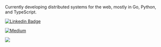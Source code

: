 Currently developing distributed systems for the web, mostly in Go, Python, and TypeScript.

[![Linkedin Badge](https://img.shields.io/badge/-guligon90-6633cc?style=flat-square&labelColor=6633cc&logo=linkedin&logoColor=white&link=https://www.linkedin.com/in/guligon90/)](https://www.linkedin.com/in/guligon90/)

[![Medium](https://img.shields.io/badge/-@guligon90-12100E?style=flat-square&labelColor=12100E&logo=medium&logoColor=white&link=https://medium.com/@guligon90/)](https://medium.com/@guligon90)

![](https://komarev.com/ghpvc/?username=guligon90)
